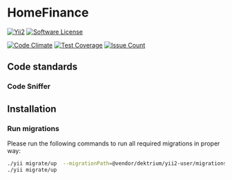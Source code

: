 # HomeFinance
[![Yii2](https://img.shields.io/badge/Powered_by-Yii_Framework-green.svg?style=flat)](http://www.yiiframework.com/) [![Software License](https://img.shields.io/badge/license-MIT-brightgreen.svg?style=flat-square)](LICENSE)

[![Code Climate](https://codeclimate.com/github/Rafalsky/HomeFinance/badges/gpa.svg)](https://codeclimate.com/github/Rafalsky/HomeFinance)
[![Test Coverage](https://codeclimate.com/github/Rafalsky/HomeFinance/badges/coverage.svg)](https://codeclimate.com/github/Rafalsky/HomeFinance/coverage)
[![Issue Count](https://codeclimate.com/github/Rafalsky/HomeFinance/badges/issue_count.svg)](https://codeclimate.com/github/Rafalsky/HomeFinance)

## Code standards

### Code Sniffer

## Installation
### Run migrations

Please run the following commands to run all required migrations in proper way:
```bash
./yii migrate/up  --migrationPath=@vendor/dektrium/yii2-user/migrations
./yii migrate/up
```